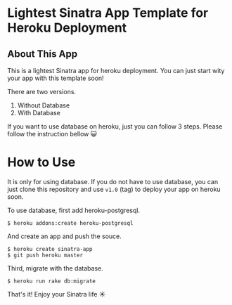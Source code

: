 # Lightest Sinatra App Template for Heroku Deployment

## About This App

This is a lightest Sinatra app for heroku deployment. You can just start wity your app with this template soon!

There are two versions.

1. Without Database
2. With Database

If you want to use database on heroku, just you can follow 3 steps. Please follow the instruction bellow :smiley_cat:

# How to Use

It is only for using database. If you do not have to use database, you can just clone this repository and use `v1.0` (tag) to deploy your app on heroku soon.

To use database, first add heroku-postgresql.

```
$ heroku addons:create heroku-postgresql
```

And create an app and push the souce.

```
$ heroku create sinatra-app
$ git push heroku master
```

Third, migrate with the database.

```
$ heroku run rake db:migrate
```

That's it! Enjoy your Sinatra life :sunny:
